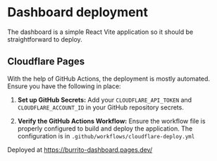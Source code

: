 # Dashboard deployment

The dashboard is a simple React Vite application so it should
be straightforward to deploy.

## Cloudflare Pages

With the help of GitHub Actions, the deployment is mostly automated.
Ensure you have the following in place:

1. **Set up GitHub Secrets:** Add your `CLOUDFLARE_API_TOKEN` and `CLOUDFLARE_ACCOUNT_ID` in your GitHub repository secrets.

2. **Verify the GitHub Actions Workflow:** Ensure the workflow file is properly configured to build and deploy the application. The configuration is in
`.github/workflows/cloudflare-deploy.yml`

Deployed at <https://burrito-dashboard.pages.dev/>
